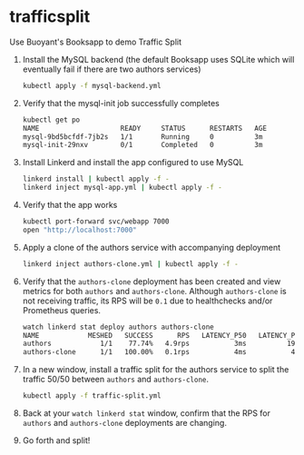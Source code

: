 # trafficsplit
Use Buoyant's Booksapp to demo Traffic Split

1. Install the MySQL backend (the default Booksapp uses SQLite which will eventually fail if there are two authors services)

    ```bash
    kubectl apply -f mysql-backend.yml
    ```

2. Verify that the mysql-init job successfully completes

    ```bash
    kubectl get po
    NAME                    READY     STATUS      RESTARTS   AGE
    mysql-9bd5bcfdf-7jb2s   1/1       Running     0          3m
    mysql-init-29nxv        0/1       Completed   0          3m
    ```

3. Install Linkerd and install the app configured to use MySQL

    ```bash
    linkerd install | kubectl apply -f -
    linkerd inject mysql-app.yml | kubectl apply -f -
    ```

4. Verify that the app works

    ```bash
    kubectl port-forward svc/webapp 7000
    open "http://localhost:7000"
    ```

5. Apply a clone of the authors service with accompanying deployment

    ```bash
    linkerd inject authors-clone.yml | kubectl apply -f -
    ```

6. Verify that the `authors-clone` deployment has been created and view metrics for both `authors` and `authors-clone`. Although `authors-clone` is not receiving traffic, its RPS will be `0.1` due to healthchecks and/or Prometheus queries. 

    ```bash
    watch linkerd stat deploy authors authors-clone
    NAME            MESHED   SUCCESS      RPS   LATENCY_P50   LATENCY_P95   LATENCY_P99   TCP_CONN
    authors            1/1    77.74%   4.9rps           3ms          19ms          43ms          4
    authors-clone      1/1   100.00%   0.1rps           4ms           4ms           4ms          1
    ```

7. In a new window, install a traffic split for the authors service to split the traffic 50/50 between `authors` and `authors-clone`.

    ```bash
    kubectl apply -f traffic-split.yml
    ```

8. Back at your `watch linkerd stat` window, confirm that the RPS for `authors` and `authors-clone` deployments are changing.

9. Go forth and split!
